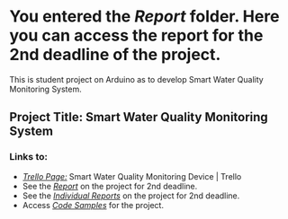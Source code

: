 # You entered the *Report* folder. Here you can access the report for the 2nd deadline of the project.

This is student project on Arduino as to develop Smart Water Quality Monitoring System.

## Project Title:  Smart Water Quality Monitoring System 

### Links to:   

- [*Trello Page:*](https://trello.com/b/AU3PxAXM/arduino-project-10) Smart Water Quality Monitoring Device | Trello 
- See the [*Report*](https://github.com/valerkahere/SmartWaterQualityMonitoringSystem/tree/Project2/Report) on the project for 2nd deadline.
- See the [*Individual Reports*](https://github.com/valerkahere/SmartWaterQualityMonitoringSystem/tree/Project2/IndividualReports) on the project for 2nd deadline.
- Access [*Code Samples*](https://github.com/Valeryschka/ArduinoWaterQualitySystem/tree/Arduino-Code) for the project.

